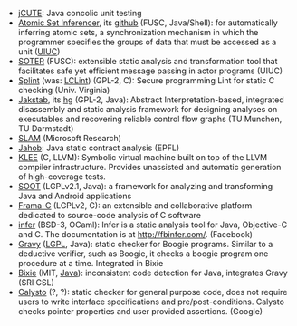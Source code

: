 - [jCUTE](http://osl.web.cs.illinois.edu/software/jcute/index.html): Java concolic unit testing
- [Atomic Set Inferencer](http://osl.web.cs.illinois.edu/software/atomic-set-inference.html), its [github](https://github.com/osl/atomic-set-inference) (FUSC, Java/Shell): for automatically inferring atomic sets, a synchronization mechanism in which the programmer specifies the groups of data that must be accessed as a unit ([UIUC](http://osl.web.cs.illinois.edu/members/dinges.html))
- [SOTER](http://osl.web.cs.illinois.edu/software/soter/index.html) (FUSC): extensible static analysis and transformation tool that facilitates safe yet efficient message passing in actor programs (UIUC)
- [Splint](http://lclint.cs.virginia.edu/) (was: [LCLint](http://www.sds.lcs.mit.edu/spd/larch/)) (GPL-2, C): Secure programming Lint for static C checking (Univ. Virginia)
- [Jakstab](http://www.jakstab.org/), its [hg](https://bitbucket.org/jkinder/jakstab/) (GPL-2, Java): Abstract Interpretation-based, integrated disassembly and static analysis framework for designing analyses on executables and recovering reliable control flow graphs (TU Munchen, TU Darmstadt)
- [SLAM](http://research.microsoft.com/en-us/projects/slam/) (Microsoft Research)
- [Jahob](http://lara.epfl.ch/w/jahob_system): Java static contract analysis (EPFL)
- [KLEE](https://klee.github.io/) (C, LLVM): Symbolic virtual machine built on top of the LLVM compiler infrastructure. Provides unassisted and automatic generation of high-coverage tests.
- [SOOT](http://sable.github.io/soot/) (LGPLv2.1, Java): a framework for analyzing and transforming Java and Android applications
- [Frama-C](http://frama-c.com/) (LGPLv2, C): an extensible and collaborative platform dedicated to source-code analysis of C software
- [infer](https://github.com/facebook/infer) (BSD-3, OCaml): Infer is a static analysis tool for Java, Objective-C and C. The documentation is at http://fbinfer.com/. (Facebook)
- [Gravy](https://github.com/martinschaef/gravy) ([LGPL](https://code.google.com/p/jimple2boogie/), Java): static checker for Boogie programs. Similar to a deductive verifier, such as Boogie, it checks a boogie program one procedure at a time. Integrated in Bixie
- [Bixie](http://sri-csl.github.io/bixie/) (MIT, [Java](https://github.com/SRI-CSL/bixie)): inconsistent code detection for Java, integrates Gravy (SRI CSL)
- [Calysto](https://www.domagoj-babic.com/index.php/ResearchProjects/Calysto) (?, ?): static checker for general purpose code, does not require users to write interface specifications and pre/post-conditions. Calysto checks pointer properties and user provided assertions. (Google)
